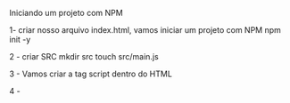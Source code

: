 Iniciando um projeto com NPM

1- criar nosso arquivo index.html, vamos iniciar um projeto com NPM
npm init -y

2 - criar SRC
mkdir src
touch src/main.js

3 - Vamos criar a tag script dentro do HTML
 <script type="module" src="./src/main.js"></script>

 4 - 